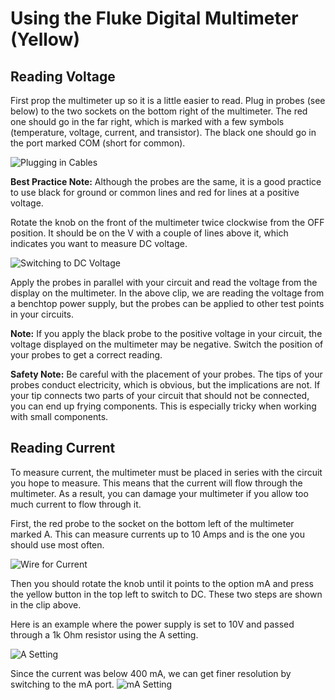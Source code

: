 # Using the Fluke Digital Multimeter (Yellow)
## Reading Voltage
First prop the multimeter up so it is a little easier to read. Plug in probes (see below) to the two sockets on the bottom right of the multimeter. The red one should go in the far right, which is marked with a few symbols (temperature, voltage, current, and transistor). The black one should go in the port marked COM (short for common).

![Plugging in Cables](assets/DMMVoltWiring.gif)

**Best Practice Note:** Although the probes are the same, it is a good practice to use black for ground or common lines and red for lines at a positive voltage.

Rotate the knob on the front of the multimeter twice clockwise from the OFF position. It should be on the V with a couple of lines above it, which indicates you want to measure DC voltage.

![Switching to DC Voltage](assets/DMMVolt.gif)

Apply the probes in parallel with your circuit and read the voltage from the display on the multimeter. In the above clip, we are reading the voltage from a benchtop power supply, but the probes can be applied to other test points in your circuits.

**Note:** If you apply the black probe to the positive voltage in your circuit, the voltage displayed on the multimeter may be negative. Switch the position of your probes to get a correct reading.

**Safety Note:** Be careful with the placement of your probes. The tips of your probes conduct electricity, which is obvious, but the implications are not. If your tip connects two parts of your circuit that should not be connected, you can end up frying components. This is especially tricky when working with small components.

## Reading Current
To measure current, the multimeter must be placed in series with the circuit you hope to measure. This means that the current will flow through the multimeter. As a result, you can damage your multimeter if you allow too much current to flow through it.

First, the red probe to the socket on the bottom left of the multimeter marked A. This can measure currents up to 10 Amps and is the one you should use most often.

![Wire for Current](assets/DMMCurrent.gif)

Then you should rotate the knob until it points to the option mA and press the yellow button in the top left to switch to DC. These two steps are shown in the clip above.

Here is an example where the power supply is set to 10V and passed through a 1k Ohm resistor using the A setting.

![A Setting](assets/DMMCurrentExA.gif)

Since the current was below 400 mA, we can get finer resolution by switching to the mA port.
![mA Setting](assets/DMMCurrentExmA.gif)
